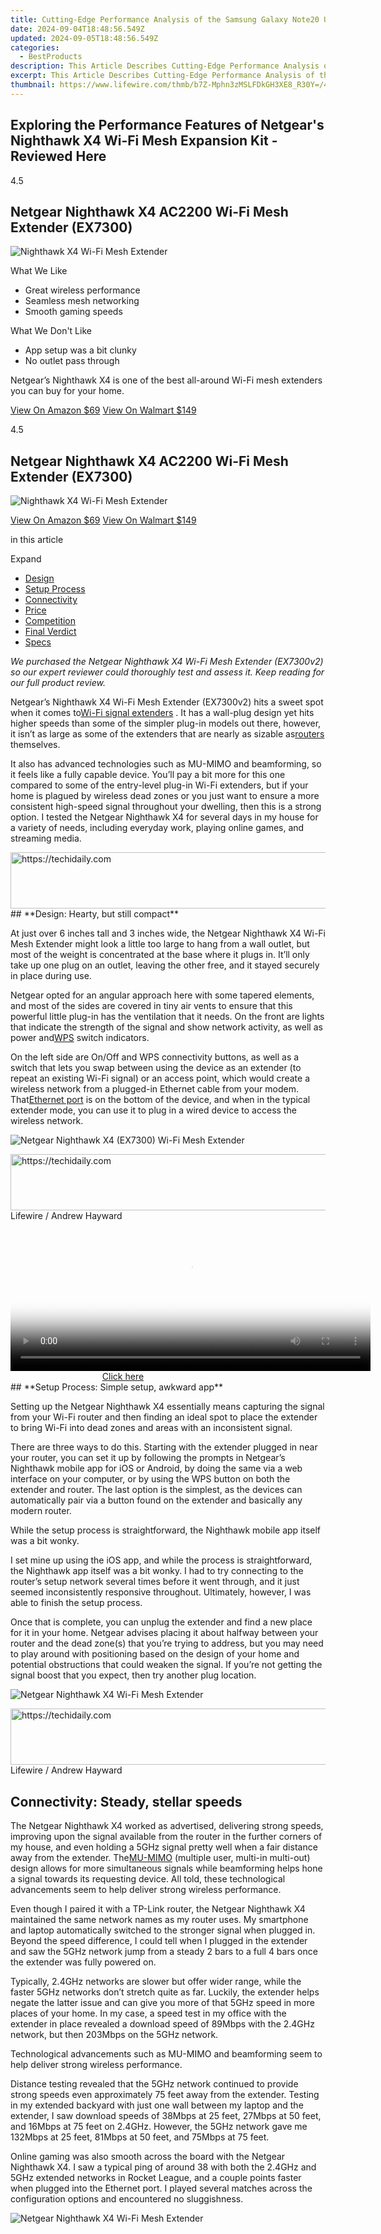 ```yaml
---
title: Cutting-Edge Performance Analysis of the Samsung Galaxy Note20 Ultra's 5G Network Experience
date: 2024-09-04T18:48:56.549Z
updated: 2024-09-05T18:48:56.549Z
categories:
  - BestProducts
description: This Article Describes Cutting-Edge Performance Analysis of the Samsung Galaxy Note20 Ultra's 5G Network Experience
excerpt: This Article Describes Cutting-Edge Performance Analysis of the Samsung Galaxy Note20 Ultra's 5G Network Experience
thumbnail: https://www.lifewire.com/thmb/b7Z-Mphn3zMSLFDkGH3XE8_R30Y=/400x300/filters:no_upscale():max_bytes(150000):strip_icc():format(webp)/Samsung-Galaxy-Note-20-Ultra-Smartphone-5-fa53fe91e73449098ede34004f78e8f9.jpg
---
```


## Exploring the Performance Features of Netgear's Nighthawk X4 Wi-Fi Mesh Expansion Kit - Reviewed Here

4.5

## Netgear Nighthawk X4 AC2200 Wi-Fi Mesh Extender (EX7300)

![Nighthawk X4 Wi-Fi Mesh Extender](https://www.lifewire.com/thmb/7kS7DQauBW2bFdYTVLBms3-Q84Q=/1000x1000/filters:no_upscale():max_bytes(150000):strip_icc():format(webp)/Netgear_NetWorkExtenders_NighthawkX4_HeroHoriz-992cc019c1e64ea59b9ce72905f0381c.jpg)

 What We Like

* Great wireless performance
* Seamless mesh networking
* Smooth gaming speeds

 What We Don't Like

* App setup was a bit clunky
* No outlet pass through

 Netgear’s Nighthawk X4 is one of the best all-around Wi-Fi mesh extenders you can buy for your home.

[View On Amazon $69](https://www.amazon.com/dp/B01D6JEMWS?tag=lifewire-onsite-prod-20&ascsubtag=4846224%7Cn858b25cedf594108aeff6df6076e962e00%7CB01D6JEMWS) [View On Walmart $149](https://www.walmart.com/ip/NETGEAR-Nighthawk-AC2200-X4-WiFi-Mesh-Extender-EX7300-100NAS/53552961)

4.5

## Netgear Nighthawk X4 AC2200 Wi-Fi Mesh Extender (EX7300)

![Nighthawk X4 Wi-Fi Mesh Extender](https://www.lifewire.com/thmb/pbxpBfhizGFobbPawynEvJ-QMRE=/450x450/filters:no_upscale():max_bytes(150000):strip_icc():format(webp)/Netgear_NetWorkExtenders_NighthawkX4_HeroHoriz-992cc019c1e64ea59b9ce72905f0381c.jpg)

[View On Amazon $69](https://www.amazon.com/dp/B01D6JEMWS?tag=lifewire-onsite-prod-20&ascsubtag=4846224%7Cn858b25cedf594108aeff6df6076e962e00%7CB01D6JEMWS) [View On Walmart $149](https://www.walmart.com/ip/NETGEAR-Nighthawk-AC2200-X4-WiFi-Mesh-Extender-EX7300-100NAS/53552961)

 in this article

 Expand

* [Design](https://www.lifewire.com/#toc-design-hearty-but-still-compact)
* [Setup Process](https://www.lifewire.com/#toc-setup-process-simple-setup-awkward-app)
* [Connectivity](https://www.lifewire.com/#toc-connectivity-steady-stellar-speeds)
* [Price](https://www.lifewire.com/#toc-price-worth-the-investment)
* [Competition](https://www.lifewire.com/#toc-netgear-nighthawk-x4-vs-tp-link-re200)
* [Final Verdict](https://www.lifewire.com/#toc-final-verdict)
* [Specs](https://www.lifewire.com/#toc-full-spec)

 _We purchased the Netgear Nighthawk X4 Wi-Fi Mesh Extender (EX7300v2) so our expert reviewer could thoroughly test and assess it. Keep reading for our full product review._

 Netgear’s Nighthawk X4 Wi-Fi Mesh Extender (EX7300v2) hits a sweet spot when it comes to[Wi-Fi signal extenders](https://www.lifewire.com/best-wifi-extenders-4043312) . It has a wall-plug design yet hits higher speeds than some of the simpler plug-in models out there, however, it isn’t as large as some of the extenders that are nearly as sizable as[routers](https://www.lifewire.com/best-wireless-routers-4038590) themselves.

 It also has advanced technologies such as MU-MIMO and beamforming, so it feels like a fully capable device. You’ll pay a bit more for this one compared to some of the entry-level plug-in Wi-Fi extenders, but if your home is plagued by wireless dead zones or you just want to ensure a more consistent high-speed signal throughout your dwelling, then this is a strong option. I tested the Netgear Nighthawk X4 for several days in my house for a variety of needs, including everyday work, playing online games, and streaming media.

<!-- affiliate ads begin -->
<a href="https://versadesk.pxf.io/c/5597632/1815678/21290" target="_top" id="1815678">
  <img src="//a.impactradius-go.com/display-ad/21290-1815678" border="0" alt="https://techidaily.com" width="728" height="90"/>
</a>
<img height="0" width="0" src="https://versadesk.pxf.io/i/5597632/1815678/21290" style="position:absolute;visibility:hidden;" border="0" />
<!-- affiliate ads end -->
## **Design: Hearty, but still compact**

 At just over 6 inches tall and 3 inches wide, the Netgear Nighthawk X4 Wi-Fi Mesh Extender might look a little too large to hang from a wall outlet, but most of the weight is concentrated at the base where it plugs in. It’ll only take up one plug on an outlet, leaving the other free, and it stayed securely in place during use.

 Netgear opted for an angular approach here with some tapered elements, and most of the sides are covered in tiny air vents to ensure that this powerful little plug-in has the ventilation that it needs. On the front are lights that indicate the strength of the signal and show network activity, as well as power and[WPS](https://www.lifewire.com/what-is-wps-4842308) switch indicators.

 On the left side are On/Off and WPS connectivity buttons, as well as a switch that lets you swap between using the device as an extender (to repeat an existing Wi-Fi signal) or an access point, which would create a wireless network from a plugged-in Ethernet cable from your modem. That[Ethernet port](https://www.lifewire.com/what-is-an-ethernet-port-817546) is on the bottom of the device, and when in the typical extender mode, you can use it to plug in a wired device to access the wireless network.

![Netgear Nighthawk X4 (EX7300) Wi-Fi Mesh Extender](https://www.lifewire.com/thmb/ahWiBPBlk75slmsmgc-c4cnSgf8=/1500x0/filters:no_upscale():max_bytes(150000):strip_icc():format(webp)/Netgear_NetWorkExtenders_NighthawkX4_03-6a6cab81b4ec4da39c89aa3a92cb1f16.jpg)

<!-- affiliate ads begin -->
<a href="https://aligracehair.sjv.io/c/5597632/2016148/19272" target="_top" id="2016148">
  <img src="//a.impactradius-go.com/display-ad/19272-2016148" border="0" alt="https://techidaily.com" width="728" height="90"/>
</a>
<img height="0" width="0" src="https://aligracehair.sjv.io/i/5597632/2016148/19272" style="position:absolute;visibility:hidden;" border="0" />
<!-- affiliate ads end -->
 Lifewire / Andrew Hayward

<!-- affiliate ads begin -->
<span id="1983552">
					<video width="576" height="240" style="cursor:pointer"
           poster="//a.impactradius-go.com/display-clicktoplayimage/1983552.png"
           onclick="if(!this.playClicked){this.play();this.setAttribute('controls',true);this.playClicked=true;}">
	   <source src="//a.impactradius-go.com/display-ad/22993-1983552">
	   <img src="//a.impactradius-go.com/display-clicktoplayimage/1983552.png" style="border: none; height: 100%; width: 100%; object-fit: contain">
	</video>
	<div style="width:360px;text-align:center"><a href="javascript:window.open(decodeURIComponent('https%3A%2F%2Fhomestyler.sjv.io%2Fc%2F5597632%2F1983552%2F22993'), '_blank');void(0);">Click here</a></div>
</span>
<img height="0" width="0" src="https://imp.pxf.io/i/5597632/1983552/22993" style="position:absolute;visibility:hidden;" border="0" />
<!-- affiliate ads end -->
## **Setup Process: Simple setup, awkward app**

 Setting up the Netgear Nighthawk X4 essentially means capturing the signal from your Wi-Fi router and then finding an ideal spot to place the extender to bring Wi-Fi into dead zones and areas with an inconsistent signal.

 There are three ways to do this. Starting with the extender plugged in near your router, you can set it up by following the prompts in Netgear’s Nighthawk mobile app for iOS or Android, by doing the same via a web interface on your computer, or by using the WPS button on both the extender and router. The last option is the simplest, as the devices can automatically pair via a button found on the extender and basically any modern router.

 While the setup process is straightforward, the Nighthawk mobile app itself was a bit wonky.

 I set mine up using the iOS app, and while the process is straightforward, the Nighthawk app itself was a bit wonky. I had to try connecting to the router’s setup network several times before it went through, and it just seemed inconsistently responsive throughout. Ultimately, however, I was able to finish the setup process.

 Once that is complete, you can unplug the extender and find a new place for it in your home. Netgear advises placing it about halfway between your router and the dead zone(s) that you’re trying to address, but you may need to play around with positioning based on the design of your home and potential obstructions that could weaken the signal. If you’re not getting the signal boost that you expect, then try another plug location.

![Netgear Nighthawk X4 Wi-Fi Mesh Extender](https://www.lifewire.com/thmb/rfn4cAzCyxeBXmoIx0VVBH7R0w8=/1500x0/filters:no_upscale():max_bytes(150000):strip_icc():format(webp)/Netgear_NetWorkExtenders_NighthawkX4_04-188447741dad41d7a4c51fd7c71861f2.jpg)

<!-- affiliate ads begin -->
<a href="https://imp.i357552.net/c/5597632/1001453/11832" target="_top" id="1001453">
  <img src="//a.impactradius-go.com/display-ad/11832-1001453" border="0" alt="https://techidaily.com" width="728" height="90"/>
</a>
<img height="0" width="0" src="https://imp.i357552.net/i/5597632/1001453/11832" style="position:absolute;visibility:hidden;" border="0" />
<!-- affiliate ads end -->
 Lifewire / Andrew Hayward

## **Connectivity: Steady, stellar speeds**

 The Netgear Nighthawk X4 worked as advertised, delivering strong speeds, improving upon the signal available from the router in the further corners of my house, and even holding a 5GHz signal pretty well when a fair distance away from the extender. The[MU-MIMO](https://www.lifewire.com/mimo-wifi-routers-818332) (multiple user, multi-in multi-out) design allows for more simultaneous signals while beamforming helps hone a signal towards its requesting device. All told, these technological advancements seem to help deliver strong wireless performance.

 Even though I paired it with a TP-Link router, the Netgear Nighthawk X4 maintained the same network names as my router uses. My smartphone and laptop automatically switched to the stronger signal when plugged in. Beyond the speed difference, I could tell when I plugged in the extender and saw the 5GHz network jump from a steady 2 bars to a full 4 bars once the extender was fully powered on.

 Typically, 2.4GHz networks are slower but offer wider range, while the faster 5GHz networks don’t stretch quite as far. Luckily, the extender helps negate the latter issue and can give you more of that 5GHz speed in more places of your home. In my case, a speed test in my office with the extender in place revealed a download speed of 89Mbps with the 2.4GHz network, but then 203Mbps on the 5GHz network.

 Technological advancements such as MU-MIMO and beamforming seem to help deliver strong wireless performance.

 Distance testing revealed that the 5GHz network continued to provide strong speeds even approximately 75 feet away from the extender. Testing in my extended backyard with just one wall between my laptop and the extender, I saw download speeds of 38Mbps at 25 feet, 27Mbps at 50 feet, and 16Mbps at 75 feet on 2.4GHz. However, the 5GHz network gave me 132Mbps at 25 feet, 81Mbps at 50 feet, and 75Mbps at 75 feet.

 Online gaming was also smooth across the board with the Netgear Nighthawk X4\. I saw a typical ping of around 38 with both the 2.4GHz and 5GHz extended networks in Rocket League, and a couple points faster when plugged into the Ethernet port. I played several matches across the configuration options and encountered no sluggishness.

![Netgear Nighthawk X4 Wi-Fi Mesh Extender](https://www.lifewire.com/thmb/ugGkkd4SJutt9ZSqg6hsgakNAAU=/1500x0/filters:no_upscale():max_bytes(150000):strip_icc():format(webp)/Netgear_NetWorkExtenders_NighthawkX4_05-8a00f82288884d71bd867f253500e04f.jpg)

<!-- affiliate ads begin -->
<span id="1424528">
					<video width="864" height="1536" style="cursor:pointer"
           poster="//a.impactradius-go.com/display-clicktoplayimage/1424528.png"
           onclick="if(!this.playClicked){this.play();this.setAttribute('controls',true);this.playClicked=true;}">
	   <source src="//a.impactradius-go.com/display-ad/16446-1424528">
	   <img src="//a.impactradius-go.com/display-clicktoplayimage/1424528.png" style="border: none; height: 100%; width: 100%; object-fit: contain">
	</video>
	<div style="width:540px;text-align:center"><a href="javascript:window.open(decodeURIComponent('https%3A%2F%2Flaganoo.pxf.io%2Fc%2F5597632%2F1424528%2F16446'), '_blank');void(0);">Click here</a></div>
</span>
<img height="0" width="0" src="https://imp.pxf.io/i/5597632/1424528/16446" style="position:absolute;visibility:hidden;" border="0" />
<!-- affiliate ads end -->
 Lifewire / Andrew Hayward

## **Price: Worth the investment**

 At an MSRP of $150 but often seen now for $130, the Netgear Nighthawk X4 Wi-Fi Mesh Extender costs a fair bit more than a simpler entry-level extender, but the strong performance—especially on the 5GHz band—makes it a worthy investment if you plan on playing online games or streaming extensive media. There are much cheaper Wi-Fi extenders out there, however (like the one below), if your needs aren’t very extensive.

<!-- affiliate ads begin -->
<span id="1770544">
					<video width="240" height="480" style="cursor:pointer"
           poster="//a.impactradius-go.com/display-clicktoplayimage/1770544.png"
           onclick="if(!this.playClicked){this.play();this.setAttribute('controls',true);this.playClicked=true;}">
	   <source src="//a.impactradius-go.com/display-ad/20702-1770544">
	   <img src="//a.impactradius-go.com/display-clicktoplayimage/1770544.png" style="border: none; height: 100%; width: 100%; object-fit: contain">
	</video>
	<div style="width:150px;text-align:center"><a href="javascript:window.open(decodeURIComponent('https%3A%2F%2Ftokenmetrics.sjv.io%2Fc%2F5597632%2F1770544%2F20702'), '_blank');void(0);">Click here</a></div>
</span>
<img height="0" width="0" src="https://imp.pxf.io/i/5597632/1770544/20702" style="position:absolute;visibility:hidden;" border="0" />
<!-- affiliate ads end -->
## **Netgear Nighthawk X4 vs. TP-Link RE200**

[TP-Link’s RE200](https://www.lifewire.com/tp-link-re200wi-fi-range-extender-review-4846136) (view at[Walmart](https://www.walmart.com/ip/42300087) ) is similar in its plug-in approach, but it’s much smaller and costs a fraction of the price at $30\. It also gave me solid connectivity on 2.4GHz, although the 5GHz performance left something to be desired.

 The other annoyance was the fact that it creates separate wireless networks for the extender if you don’t have one of the recent, compatible TP-Link routers. That can cause headaches with needing to switch between networks based on where you are in your home. On the other hand, it’s $30\. If you just want to push your Wi-Fi into an additional room or two for web browsing and Netflix, then don’t feel obligated to spend $100+ on an extender.

 Final Verdict

**A strong mid-range Wi-Fi extender.**

 The Netgear Nighthawk X4 Wi-Fi Mesh Extender finds a pretty ideal middle ground in the Wi-Fi extender market, delivering a strong performance that’s better than what you’ll likely get from a cheap, entry-level extender. Better yet, it’s not as pricey as some of the higher-end devices out there. If you don’t want to commit to a full mesh network upgrade to your home and just want a strong, reliable extender to complement an existing Wi-Fi router, then this is the extender to buy.

## Specs

* Product Name  Nighthawk X4 AC2200 Wi-Fi Mesh Extender (EX7300)
* Product Brand  Netgear
* SKU  EX7300v2
* Price  $149.99
* Product Dimensions  6.3 x 3.2 x 1.7 in.
* Warranty  2 year
* Ports  1x Ethernet
* Waterproof  N/A


<ins class="adsbygoogle"
     style="display:block"
     data-ad-format="autorelaxed"
     data-ad-client="ca-pub-7571918770474297"
     data-ad-slot="1223367746"></ins>



<ins class="adsbygoogle"
     style="display:block"
     data-ad-client="ca-pub-7571918770474297"
     data-ad-slot="8358498916"
     data-ad-format="auto"
     data-full-width-responsive="true"></ins>

<span class="atpl-alsoreadstyle">Also read:</span>
<div><ul>
<li><a href="https://some-knowledge.techidaily.com/new-explore-the-best-free-after-effects-resources/"><u>[New] Explore the Best FREE After Effects Resources</u></a></li>
<li><a href="https://facebook-video-footage.techidaily.com/new-in-2024-10-premier-travel-blogs-to-watch-online/"><u>[New] In 2024, 10 Premier Travel Blogs to Watch Online</u></a></li>
<li><a href="https://facebook-video-footage.techidaily.com/new-in-2024-boost-engagement-with-creative-video-titling-and-tagging-techniques/"><u>[New] In 2024, Boost Engagement with Creative Video Titling and Tagging Techniques</u></a></li>
<li><a href="https://video-screen-grab.techidaily.com/updated-exploring-advanced-screen-recording-software-for-2024/"><u>[Updated] Exploring Advanced Screen Recording Software for 2024</u></a></li>
<li><a href="https://youtube-zero.techidaily.com/ed-how-to-create-a-sports-highlight-video/"><u>[Updated] How to Create a Sports Highlight Video</u></a></li>
<li><a href="https://screen-mirroring-recording.techidaily.com/updated-in-2024-quickcapture-for-windows-ultimate/"><u>[Updated] In 2024, QuickCapture for Windows Ultimate</u></a></li>
<li><a href="https://snapchat-videos.techidaily.com/updated-in-2024-unleash-your-inner-manga-learn-snapchats-anime-filter-magic/"><u>[Updated] In 2024, Unleash Your Inner Manga  Learn Snapchat's Anime Filter Magic</u></a></li>
<li><a href="https://some-guidance.techidaily.com/updated-the-best-eight-free-translation-tools-unveiled/"><u>[Updated] The Best Eight Free Translation Tools Unveiled</u></a></li>
<li><a href="https://facebook-video-footage.techidaily.com/updated-unlocking-revenue-harnessing-video-ad-dollars-on-youtube/"><u>[Updated] Unlocking Revenue  Harnessing Video Ad Dollars on YouTube</u></a></li>
<li><a href="https://instagram-video-recordings.techidaily.com/updated-unlocking-the-power-of-instagram-stories-with-this-essential-guide/"><u>[Updated] Unlocking the Power of Instagram Stories with This Essential Guide</u></a></li>
<li><a href="https://fox-glue.techidaily.com/2024-approved-ultimate-selection-affordable-hd-cams-for-sports/"><u>2024 Approved  Ultimate Selection  Affordable HD Cams for Sports</u></a></li>
<li><a href="https://buynow-reviews.techidaily.com/apple-iphone-xs-max-reviewed-exquisite-design-and-functionality-that-comes-with-a-bold-price/"><u>Apple iPhone XS Max Reviewed: Exquisite Design and Functionality That Comes With a Bold Price</u></a></li>
<li><a href="https://mondly-stories.techidaily.com/articulate-achievement-overcoming-phonetic-obstacles/"><u>Articulate Achievement: Overcoming Phonetic Obstacles</u></a></li>
<li><a href="https://buynow-reviews.techidaily.com/asus-bw-16d1x-u-blu-ray-burner-assessment-elegant-design-and-unique-features/"><u>Asus BW-16D1X-U Blu-Ray Burner Assessment: Elegant Design & Unique Features</u></a></li>
<li><a href="https://win11.techidaily.com/breaking-into-windows-passwords-the-11-easiest-ways-to-open-credential-manager/"><u>Breaking Into Windows Passwords: The 11 Easiest Ways to Open Credential Manager</u></a></li>
<li><a href="https://buynow-reviews.techidaily.com/budget-underwater-cameras-for-kids-and-parents/"><u>Budget Underwater Cameras for Kids & Parents</u></a></li>
<li><a href="https://buynow-reviews.techidaily.com/budget-friendly-speed-and-stability-inside-look-at-the-tp-link-archer-c50-router/"><u>Budget-Friendly Speed & Stability: Inside Look at the TP-Link Archer C50 Router</u></a></li>
<li><a href="https://buynow-reviews.techidaily.com/choosing-between-roku-and-fire-tv-stick-expert-picks-and-comparison/"><u>Choosing Between Roku and Fire TV Stick: Expert Picks & Comparison</u></a></li>
<li><a href="https://buynow-reviews.techidaily.com/comprehensive-radpower-radcity-5plus-bike-analysis-strong-performance-but-weighs-more/"><u>Comprehensive RadPower RadCity 5+ Bike Analysis: Strong Performance, But Weighs More</u></a></li>
<li><a href="https://buynow-reviews.techidaily.com/comprehensive-test-drive-of-photoscapes-open-source-image-editor/"><u>Comprehensive Test Drive of PhotoScape's Open-Source Image Editor</u></a></li>
<li><a href="https://buynow-reviews.techidaily.com/discover-the-8-crucial-aspects-to-think-about-when-buying-a-tablet/"><u>Discover The 8 Crucial Aspects To Think About When Buying A Tablet</u></a></li>
<li><a href="https://buynow-reviews.techidaily.com/eclipse-antenna-from-clearstream-delivers-outstanding-results-with-effortless-setup/"><u>Eclipse Antenna From ClearStream Delivers Outstanding Results with Effortless Setup</u></a></li>
<li><a href="https://buynow-help.techidaily.com/experience-long-lasting-power-with-our-test-on-the-27000mah-chargetech-bank/"><u>Experience Long-Lasting Power with Our Test on the 27000mAh ChargeTech Bank</u></a></li>
<li><a href="https://buynow-reviews.techidaily.com/expert-analysis-of-the-mini-pc-revolutionized-into-a-keyboard-the-raspberry-pi-400-review/"><u>Expert Analysis of the Mini PC Revolutionized Into a Keyboard - The Raspberry Pi 400 Review</u></a></li>
<li><a href="https://buynow-reviews.techidaily.com/expert-evaluation-of-the-imo-chat-application-features/"><u>Expert Evaluation of the Imo Chat Application Features</u></a></li>
<li><a href="https://sound-issues.techidaily.com/1723015013268-fix-apex-legends-audio-issues-restore-game-sounds-today/"><u>Fix Apex Legends Audio Issues: Restore Game Sounds Today</u></a></li>
<li><a href="https://some-techniques.techidaily.com/gold-medal-glory-olympic-speed-skating-short-track-highlights-for-2024/"><u>Gold Medal Glory  Olympic Speed Skating Short Track Highlights for 2024</u></a></li>
<li><a href="https://buynow-reviews.techidaily.com/halo-bolts-dual-action-portable-charger-and-jump-starter-review-the-complete-power-companion-for-mobile-devices/"><u>Halo Bolt's Dual Action Portable Charger and Jump Starter Review – The Complete Power Companion for Mobile Devices</u></a></li>
<li><a href="https://screen-mirror.techidaily.com/how-to-mirror-apple-iphone-11-pro-max-to-windows-10-drfone-by-drfone-ios/"><u>How to Mirror Apple iPhone 11 Pro Max to Windows 10? | Dr.fone</u></a></li>
<li><a href="https://activate-lock.techidaily.com/in-2024-how-to-factory-reset-ipad-or-apple-iphone-8-without-icloud-password-or-apple-id-by-drfone-ios/"><u>In 2024, How to Factory Reset iPad or Apple iPhone 8 without iCloud Password or Apple ID?</u></a></li>
<li><a href="https://location-social.techidaily.com/in-2024-how-to-fake-snapchat-location-without-jailbreak-on-vivo-y100-5g-drfone-by-drfone-virtual-android/"><u>In 2024, How to Fake Snapchat Location without Jailbreak On Vivo Y100 5G | Dr.fone</u></a></li>
<li><a href="https://android-pokemon-go.techidaily.com/in-2024-planning-to-use-a-pokemon-go-joystick-on-nokia-c12-pro-drfone-by-drfone-virtual-android/"><u>In 2024, Planning to Use a Pokemon Go Joystick on Nokia C12 Pro? | Dr.fone</u></a></li>
<li><a href="https://buynow-reviews.techidaily.com/in-depth-analysis-of-oneplus-9-pro-exceptional-style-swift-performance-and-advanced-photography/"><u>In-Depth Analysis of OnePlus 9 Pro: Exceptional Style, Swift Performance & Advanced Photography</u></a></li>
<li><a href="https://buynow-reviews.techidaily.com/in-depth-analysis-of-the-affordable-sony-xbr65x850f-65-4k-ultra-hd-television/"><u>In-Depth Analysis of the Affordable Sony XBR65X850F 65” 4K Ultra HD Television</u></a></li>
<li><a href="https://buynow-reviews.techidaily.com/oneplus-6t-assessment-exceptional-features-meet-fantastic-pricing/"><u>OnePlus 6T Assessment: Exceptional Features Meet Fantastic Pricing</u></a></li>
<li><a href="https://digital-screen-recording.techidaily.com/professional-voice-recording-made-easy-with-ipad-for-2024/"><u>Professional Voice Recording Made Easy with iPad for 2024</u></a></li>
<li><a href="https://buynow-reviews.techidaily.com/revamped-streaming-experience-chromecast-with-google-tv-takes-on-firetv-dominance/"><u>Revamped Streaming Experience: Chromecast with Google TV Takes on FireTV Dominance</u></a></li>
<li><a href="https://buynow-reviews.techidaily.com/review-of-ion-audio-tailgater-plus-for-long-playtime-and-effortless-deep-bass-enhancement/"><u>Review of ION Audio Tailgater Plus for Long Playtime and Effortless, Deep Bass Enhancement</u></a></li>
<li><a href="https://buynow-reviews.techidaily.com/reviewing-sealocs-ultimate-outdoor-viewing-experience-the-55-inch-nteractive-4k-television/"><u>Reviewing Sealoc's Ultimate Outdoor Viewing Experience: The 55-Inch Nteractive 4K Television.</u></a></li>
<li><a href="https://buynow-reviews.techidaily.com/secure-your-entryway-like-never-before-with-the-ring-video-doorbell-2/"><u>Secure Your Entryway Like Never Before with the Ring Video Doorbell 2</u></a></li>
<li><a href="https://tech-haven.techidaily.com/supercharge-scheduling-the-power-of-chatgpt-in-daily-life/"><u>Supercharge Scheduling: The Power of ChatGPT in Daily Life</u></a></li>
<li><a href="https://buynow-reviews.techidaily.com/the-best-cordless-phones-of-2024/"><u>The Best Cordless Phones of 2024</u></a></li>
<li><a href="https://buynow-reviews.techidaily.com/the-complete-review-of-linksys-ac1900-max-stream-router-your-all-inclusive-home-networking-companion/"><u>The Complete Review of Linksys AC1900 Max-Stream Router: Your All-Inclusive Home Networking Companion</u></a></li>
<li><a href="https://buynow-reviews.techidaily.com/the-cost-effective-marvel-that-is-the-beantech-bitwatch-sn1plus-in-depth-review/"><u>The Cost-Effective Marvel That Is the Beantech Bitwatch Sn1+ - In-Depth Review</u></a></li>
<li><a href="https://techno-recovery.techidaily.com/the-inside-scoop-on-how-lg-manages-channel-partnerships/"><u>The Inside Scoop on How LG Manages Channel Partnerships</u></a></li>
<li><a href="https://buynow-reviews.techidaily.com/the-perfect-balance-an-in-depth-look-at-the-google-pixel-4a-review/"><u>The Perfect Balance: An In-Depth Look at the Google Pixel 4a Review</u></a></li>
<li><a href="https://extra-hints.techidaily.com/the-perfect-snap-infusing-dynamic-blur-into-faces-through-picsart-editing/"><u>The Perfect Snap  Infusing Dynamic Blur Into Faces Through Picsart Editing</u></a></li>
<li><a href="https://buynow-reviews.techidaily.com/top-pick-analysis-the-ergohead-mats-impact-on-long-duration-office-sitting/"><u>Top Pick Analysis: The Ergohead Mat's Impact on Long Duration Office Sitting</u></a></li>
<li><a href="https://buynow-reviews.techidaily.com/ultimate-guide-to-apples-airtag-a-top-choice-for-ios-device-owners/"><u>Ultimate Guide to Apple's AirTag: A Top Choice for iOS Device Owners</u></a></li>
<li><a href="https://buynow-reviews.techidaily.com/ultimate-guide-to-revamping-and-improving-intel-imac-computers/"><u>Ultimate Guide to Revamping and Improving Intel iMac Computers</u></a></li>
<li><a href="https://buynow-reviews.techidaily.com/unbeatable-prime-day-offers-save-big-on-all-roku-models/"><u>Unbeatable Prime Day Offers: Save Big on All Roku Models</u></a></li>
<li><a href="https://buynow-reviews.techidaily.com/unbox-the-eufet8200-video-doorbell-reliable-surveillance-zero-subscription-hassles/"><u>Unbox the EufeT8200 Video Doorbell: Reliable Surveillance, Zero Subscription Hassles!</u></a></li>
<li><a href="https://buynow-reviews.techidaily.com/unboxing-the-legacy-an-in-depth-review-of-the-latest-standard-in-wearos-20-from-lg/"><u>Unboxing the Legacy: An In-Depth Review of the Latest Standard in WearOS 2.0 From LG</u></a></li>
<li><a href="https://some-guidance.techidaily.com/uncomplicated-podcast-live-master-the-art-of-livestreaming-for-2024/"><u>Uncomplicated Podcast Live  Master the Art of Livestreaming for 2024</u></a></li>
<li><a href="https://buynow-reviews.techidaily.com/unlocking-the-full-potential-of-minecraft-an-ultimate-exploration-of-this-beloved-sandbox-game-for-players-of-every-age-group/"><u>Unlocking the Full Potential of Minecraft: An Ultimate Exploration of This Beloved Sandbox Game for Players of Every Age Group</u></a></li>
<li><a href="https://buynow-reviews.techidaily.com/unveiling-the-best-smart-home-security-devices-ring-video/"><u>Unveiling the Best Smart Home Security Devices: Ring Video</u></a></li>
<li><a href="https://buynow-reviews.techidaily.com/unveiling-the-pros-and-cons-of-pidgins-instant-messaging-service/"><u>Unveiling the Pros & Cons of Pidgin's Instant Messaging Service</u></a></li>
<li><a href="https://ai-video-apps.techidaily.com/updated-2024-approved-no1-free-dailymotion-to-mp4-converter-online/"><u>Updated 2024 Approved No.1 Free Dailymotion to MP4 Converter Online</u></a></li>
<li><a href="https://sound-tweaking.techidaily.com/updated-speedy-strategies-to-rectify-audio-imports-in-adobe-premiere-pro-for-2024/"><u>Updated Speedy Strategies to Rectify Audio Imports in Adobe Premiere Pro for 2024</u></a></li>
<li><a href="https://buynow-reviews.techidaily.com/why-nixplay-seed-dominates-the-market-in-photo-frames/"><u>Why Nixplay Seed Dominates the Market in Photo Frames</u></a></li>
</ul></div>
